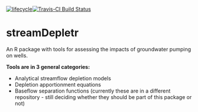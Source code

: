 [![lifecycle](https://img.shields.io/badge/lifecycle-experimental-orange.svg)](https://www.tidyverse.org/lifecycle/#experimental)[![Travis-CI Build Status](https://travis-ci.org/szipper/streamDepletr.svg?branch=master)](https://travis-ci.org/szipper/streamDepletr)
# streamDepletr
An R package with tools for assessing the impacts of groundwater pumping on wells.

**Tools are in 3 general categories:**
- Analytical streamflow depletion models
- Depletion apportionment equations
- Baseflow separation functions (currently these are in a different repository - still deciding whether they should be part of this package or not)
